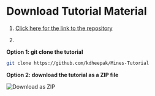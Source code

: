 # Download Tutorial Material

1. [Click here for the link to the repository](https://github.com/kdheepak/Mines-Tutorial)

2.

**Option 1: git clone the tutorial**

```bash
git clone https://github.com/kdheepak/Mines-Tutorial
```

**Option 2: download the tutorial as a ZIP file**


![Download as ZIP](https://github.com/kdheepak/Mines-Tutorial/releases/download/v0.0.1/download-zip.png)